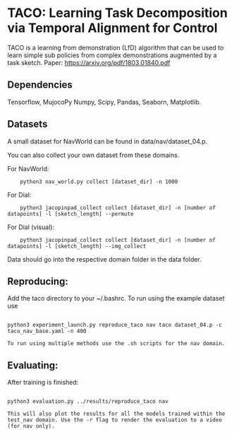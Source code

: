 # TACO: Learning Task Decomposition via Temporal Alignment for Control

TACO is a learning from demonstration (LfD) algorithm that can be used to learn simple sub policies from complex demonstrations augmented by a task sketch. Paper:  https://arxiv.org/pdf/1803.01840.pdf

## Dependencies
Tensorflow, MujocoPy Numpy, Scipy, Pandas, Seaborn, Matplotlib.

## Datasets

A small dataset for NavWorld can be found in data/nav/dataset_04.p.

You can also collect your own dataset from these domains.

For NavWorld:
```
	python3 nav_world.py collect [dataset_dir] -n 1000
```
For Dial:
```
	python3 jacopinpad_collect collect [dataset_dir] -n [number of datapoints] -l [sketch_length] --permute
```
For Dial (visual):
```
	python3 jacopinpad_collect collect [dataset_dir] -n [number of datapoints] -l [sketch_length] --img_collect
```
Data should go into the respective domain folder in the data folder. 

## Reproducing:
Add the taco directory to your ~/.bashrc.
To run using the example dataset use

```

python3 experiment_launch.py reproduce_taco nav taco dataset_04.p -c taco_nav_base.yaml -n 400

```    

    To run using multiple methods use the .sh scripts for the nav domain.

## Evaluating:
After training is finished:

```

python3 evaluation.py ../results/reproduce_taco nav 

```    

    This will also plot the results for all the models trained within the test_nav domain. Use the -r flag to render the evaluation to a video (for nav only).





